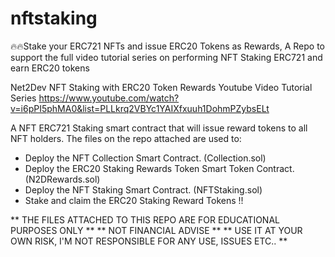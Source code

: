 # nftstaking
🔥🔥Stake your ERC721 NFTs and issue ERC20 Tokens as Rewards, A Repo to support the full video tutorial series on performing NFT Staking ERC721 and earn ERC20 tokens

Net2Dev NFT Staking with ERC20 Token Rewards Youtube Video Tutorial Series
https://www.youtube.com/watch?v=i6pPI5phMA0&list=PLLkrq2VBYc1YAIXfxuuh1DohmPZybsELt

A NFT ERC721 Staking smart contract that will issue reward tokens to all NFT holders. The files 
on the repo attached are used to:

- Deploy the NFT Collection Smart Contract. (Collection.sol)
- Deploy the ERC20 Staking Rewards Token Smart Token Contract. (N2DRewards.sol)
- Deploy the NFT Staking Smart Contract. (NFTStaking.sol)
- Stake and claim the ERC20 Staking Reward Tokens !!

** THE FILES ATTACHED TO THIS REPO ARE FOR EDUCATIONAL PURPOSES ONLY **
** NOT FINANCIAL ADVISE **
** USE IT AT YOUR OWN RISK, I'M NOT RESPONSIBLE FOR ANY USE, ISSUES ETC.. **
